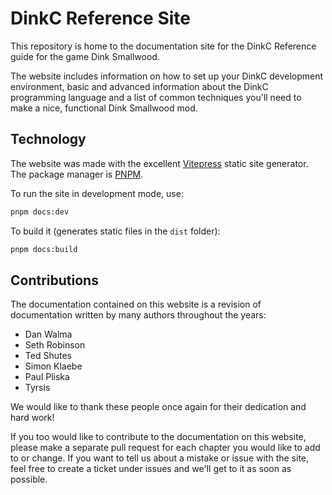 # DinkC Reference Site

This repository is home to the documentation site for the DinkC Reference guide for the game Dink Smallwood.

The website includes information on how to set up your DinkC development environment, basic and advanced information about the DinkC programming language and a list of common techniques you'll need to make a nice, functional Dink Smallwood mod.

## Technology

The website was made with the excellent [Vitepress](https://vitepress.vuejs.org) static site generator. The package manager is [PNPM](https://pnpm.io).

To run the site in development mode, use:

```bash
pnpm docs:dev
```

To build it (generates static files in the `dist` folder):

```bash
pnpm docs:build
```

## Contributions

The documentation contained on this website is a revision of documentation written by many authors throughout the years:

- Dan Walma
- Seth Robinson
- Ted Shutes
- Simon Klaebe
- Paul Pliska
- Tyrsis

We would like to thank these people once again for their dedication and hard work!

If you too would like to contribute to the documentation on this website, please make a separate pull request for each chapter you would like to add to or change. If you want to tell us about a mistake or issue with the site, feel free to create a ticket under issues and we'll get to it as soon as possible.
